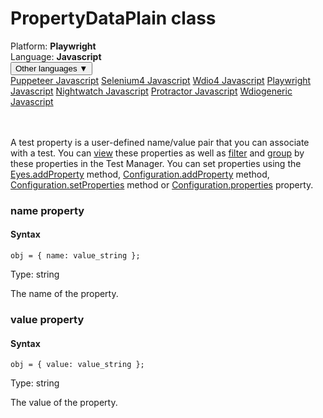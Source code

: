 # PropertyDataPlain class
<div class='platform-bar-container-div'><div class='platform-bar-div'>Platform:  <b> Playwright</b>
</div><div class='platform-bar-div'>Language: <b>Javascript</b></div><div class='dropdown-button-container-div'><button class='sdk-language-dropdown-button'>Other languages ▼</button><div class='dropdown-content'>
<a href='../../puppeteer/javascript/propertydataplain'>Puppeteer Javascript</a>
<a href='../../selenium4/javascript/propertydataplain'>Selenium4 Javascript</a>
<a href='../../wdio4/javascript/propertydataplain'>Wdio4 Javascript</a>
<a href='../../playwright/javascript/propertydataplain'>Playwright Javascript</a>
<a href='../../nightwatch/javascript/propertydataplain'>Nightwatch Javascript</a>
<a href='../../protractor/javascript/propertydataplain'>Protractor Javascript</a>
<a href='../../wdiogeneric/javascript/propertydataplain'>Wdiogeneric Javascript</a>
</div></div><br /><br /></div>




A test property is a user-defined name/value pair that you can associate with a test. You can [view](https://applitools.com/docs/topics/test-manager/viewers/tm-viewer-test-details.html) these properties as well as [filter](https://applitools.com/docs/topics/test-manager/pages/page-test-results/test-results-filter.html) and [group](https://applitools.com/docs/topics/test-manager/pages/page-test-results/test-results-grouping.html) by these properties in the Test Manager. You can set properties using the [Eyes.addProperty](./eyes#addproperty-method) method, [Configuration.addProperty](./configuration#addproperty-method) method, [Configuration.setProperties](./configuration#setproperties-method) method or [Configuration.properties](#properties-property) property.


### name property
#### Syntax


    obj = { name: value_string };
    

Type: string

The name of the property.

### value property
#### Syntax


    obj = { value: value_string };
    

Type: string

The value of the property.

